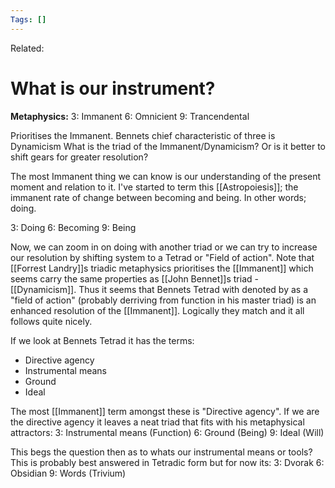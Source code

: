 ```yaml
---
Tags: []
---
```

Related: 
# What is our instrument?

**Metaphysics:**
3: Immanent
6: Omnicient
9: Trancendental

Prioritises the Immanent. Bennets chief characteristic of three is Dynamicism 
What is the triad of the Immanent/Dynamicism? Or is it better to shift gears for greater resolution?

The most Immanent thing we can know is our understanding of the present moment and relation to it. I've started to term this [[Astropoiesis]]; the immanent rate of change between becoming and being. In other words; doing.

3: Doing
6: Becoming
9: Being

Now, we can zoom in on doing with another triad or we can try to increase our resolution by shifting system to a Tetrad or "Field of action". Note that [[Forrest Landry]]s triadic metaphysics prioritises the [[Immanent]] which seems carry the same properties as [[John Bennet]]s triad - [[Dynamicism]]. Thus it seems that Bennets Tetrad with denoted by as a "field of action" (probably derriving from function in his master triad) is an enhanced resolution of the [[Immanent]]. Logically they match and it all follows quite nicely. 

If we look at Bennets Tetrad it has the terms:
- Directive agency
- Instrumental means
- Ground 
- Ideal

The most [[Immanent]] term amongst these is "Directive agency". If we are the directive agency it leaves a neat triad that fits with his metaphysical attractors:
3: Instrumental means (Function)
6: Ground (Being)
9: Ideal (Will)

This begs the question then as to whats our instrumental means or tools? This is probably best answered in Tetradic form but for now its:
3: Dvorak 
6: Obsidian
9: Words (Trivium)